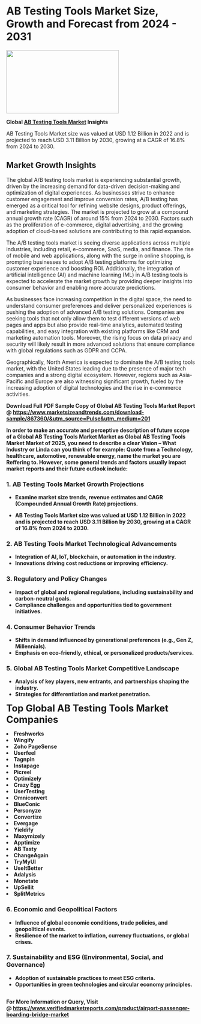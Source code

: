 <H1>AB Testing Tools Market Size, Growth and Forecast from 2024 - 2031</H1><img class="aligncenter size-medium wp-image-584254" src="https://thirdeyenews.in/wp-content/uploads/2024/09/Global-Market-Research-300x168.jpeg" alt="" width="300" height="168" /><p><strong>Global&nbsp;<a href="https://www.marketsizeandtrends.com/download-sample/867360/&amp;utm_source=Pulse&amp;utm_medium=201">AB Testing Tools Market</a> Insights</strong></p><p>AB Testing Tools Market size was valued at USD 1.12 Billion in 2022 and is projected to reach USD 3.11 Billion by 2030, growing at a CAGR of 16.8% from 2024 to 2030.</p><p><h2>Market Growth Insights</h2> <p>The global A/B testing tools market is experiencing substantial growth, driven by the increasing demand for data-driven decision-making and optimization of digital experiences. As businesses strive to enhance customer engagement and improve conversion rates, A/B testing has emerged as a critical tool for refining website designs, product offerings, and marketing strategies. The market is projected to grow at a compound annual growth rate (CAGR) of around 15% from 2024 to 2030. Factors such as the proliferation of e-commerce, digital advertising, and the growing adoption of cloud-based solutions are contributing to this rapid expansion.</p> <p><strong></strong></p> <p>The A/B testing tools market is seeing diverse applications across multiple industries, including retail, e-commerce, SaaS, media, and finance. The rise of mobile and web applications, along with the surge in online shopping, is prompting businesses to adopt A/B testing platforms for optimizing customer experience and boosting ROI. Additionally, the integration of artificial intelligence (AI) and machine learning (ML) in A/B testing tools is expected to accelerate the market growth by providing deeper insights into consumer behavior and enabling more accurate predictions.</p> <p>As businesses face increasing competition in the digital space, the need to understand consumer preferences and deliver personalized experiences is pushing the adoption of advanced A/B testing solutions. Companies are seeking tools that not only allow them to test different versions of web pages and apps but also provide real-time analytics, automated testing capabilities, and easy integration with existing platforms like CRM and marketing automation tools. Moreover, the rising focus on data privacy and security will likely result in more advanced solutions that ensure compliance with global regulations such as GDPR and CCPA.</p> <p>Geographically, North America is expected to dominate the A/B testing tools market, with the United States leading due to the presence of major tech companies and a strong digital ecosystem. However, regions such as Asia-Pacific and Europe are also witnessing significant growth, fueled by the increasing adoption of digital technologies and the rise in e-commerce activities.</p> <p><strong></p><p><span class=""><strong>Download Full PDF Sample Copy of Global AB Testing Tools Market Report</strong> @ <a href="https://www.marketsizeandtrends.com/download-sample/867360/&amp;utm_source=Pulse&amp;utm_medium=201" target="_blank">https://www.marketsizeandtrends.com/download-sample/867360/&amp;utm_source=Pulse&amp;utm_medium=201</a></span></p><p>In order to make an accurate and perceptive description of future scope of a Global&nbsp;AB Testing Tools Market Market as Global&nbsp;AB Testing Tools Market Market of 2025, you need to describe a clear Vision &ndash; What Industry or Linda can you think of for example: Quote from a Technology, healthcare, automotive, renewable energy, name the market you are Reffering to. However, some general trends and factors usually impact market reports and their future outlook include:</p><h3>1.&nbsp;<strong>AB Testing Tools Market Growth Projections</strong></h3><ul><li>Examine market size trends, revenue estimates and CAGR (Compounded Annual Growth Rate) projections.</li><li><p>AB Testing Tools Market size was valued at USD 1.12 Billion in 2022 and is projected to reach USD 3.11 Billion by 2030, growing at a CAGR of 16.8% from 2024 to 2030.</p></li></ul><h3>2.&nbsp;<strong>AB Testing Tools Market Technological Advancements</strong></h3><ul><li>Integration of AI, IoT, blockchain, or automation in the industry.</li><li>Innovations driving cost reductions or improving efficiency.</li></ul><h3>3.&nbsp;<strong>Regulatory and Policy Changes</strong></h3><ul><li>Impact of global and regional regulations, including sustainability and carbon-neutral goals.</li><li>Compliance challenges and opportunities tied to government initiatives.</li></ul><h3>4.&nbsp;<strong>Consumer Behavior Trends</strong></h3><ul><li>Shifts in demand influenced by generational preferences (e.g., Gen Z, Millennials).</li><li>Emphasis on eco-friendly, ethical, or personalized products/services.</li></ul><h3>5.&nbsp;<strong>Global AB Testing Tools Market Competitive Landscape</strong></h3><ul><li>Analysis of key players, new entrants, and partnerships shaping the industry.</li><li>Strategies for differentiation and market penetration.</li></ul><p data-pm-slice="1 1 []"><span style="color: inherit; font-family: inherit; font-size: 25px;">Top Global AB Testing Tools Market Companies</span></p><div class="" data-test-id=""><p><li>Freshworks</li><li> Wingify</li><li> Zoho PageSense</li><li> Userfeel</li><li> Tagnpin</li><li> Instapage</li><li> Picreel</li><li> Optimizely</li><li> Crazy Egg</li><li> UserTesting</li><li> Omniconvert</li><li> BlueConic</li><li> Personyze</li><li> Convertize</li><li> Evergage</li><li> Yieldify</li><li> Maxymizely</li><li> Apptimize</li><li> AB Tasty</li><li> ChangeAgain</li><li> TryMyUI</li><li> UseItBetter</li><li> Adalysis</li><li> Monetate</li><li> UpSellit</li><li> SplitMetrics</li></p></div><h3>6.&nbsp;<strong>Economic and Geopolitical Factors</strong></h3><ul><li>Influence of global economic conditions, trade policies, and geopolitical events.</li><li>Resilience of the market to inflation, currency fluctuations, or global crises.</li></ul><h3>7.&nbsp;<strong>Sustainability and ESG (Environmental, Social, and Governance)</strong></h3><ul><li>Adoption of sustainable practices to meet ESG criteria.</li><li>Opportunities in green technologies and circular economy principles.</li></ul><h2><strong style="font-size: 14px;">For More Information or Query, Visit @&nbsp;</strong><a style="background-color: #ffffff; font-size: 14px;" href="https://www.marketsizeandtrends.com/report/ab-testing-tools-market/" target="_blank">https://www.verifiedmarketreports.com/product/airport-passenger-boarding-bridge-market</a></h2>
